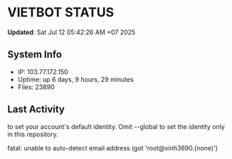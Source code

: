# VIETBOT STATUS
**Updated**: Sat Jul 12 05:42:26 AM +07 2025

## System Info
- IP: 103.77.172.150
- Uptime: up 6 days, 9 hours, 29 minutes
- Files: 23890

## Last Activity

to set your account's default identity.
Omit --global to set the identity only in this repository.

fatal: unable to auto-detect email address (got 'root@vinh3690.(none)')
